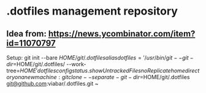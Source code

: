 # .dotfiles management repository
## Idea from: https://news.ycombinator.com/item?id=11070797
Setup:
    git init --bare $HOME/git/.dotfiles
    alias dotfiles='/usr/bin/git --git-dir=$HOME/git/.dotfiles/ --work-tree=$HOME'
    dotfiles config status.showUntrackedFiles no
Replicate home directory on a new machine:
    git clone --separate-git-dir=$HOME/git/.dotfiles git@github.com:viabar/.dotfiles.git ~
